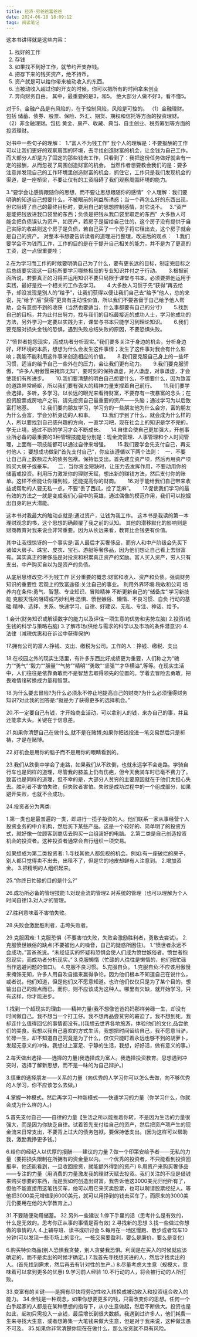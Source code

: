 ```yaml
---
title: 经济-穷爸爸富爸爸
date: 2024-06-18 18:09:12
tags: 阅读笔记
---
```



这本书讲得就是这些内容：
1. 找好的工作
2. 存钱
3. 如果找不到好工作，就节约开支存钱。
4. 把存下来的钱买资产，绝不持币。
5. 资产就是可以给你带来被动收入的东西。
6. 当被动收入超过你的开支的时候，你可以把所有的时间拿来创业
7. 奔向财务自由。
其中，最重要的是3，和5。
绝大部分人做不好3，看不懂5。

对于5，金融产品是有风险的，在于控制风险，风险是可控的。
（1）金融理财。包括 储蓄、债券、股票、保险、外汇、期货、期权和信托等方面的投资理财。
（2）非金融理财。包括 黄金、房产、收藏、典当、自主创业、税务筹划等方面的投资理财。

对书中一些句子的理解：
 1.“富人不为钱工作”
  我个人的理解是：不要报酬的工作可以让我们更好的观察周围的环境，去寻找创造财富的机会，让金钱为自己工作。而大部分人却是为了固定的那些钱去工作，只看到了：我把这份任务做好就会有一定的报酬，从而忽视了周围创造财富的机会。
  当然作者想要教会我们的是：要多注意并发现自己的工作环境里创造财富的机会，抓住它，工作只是我们发现机会的渠道，是一座桥梁，不要让仅有的工资阻碍了我们观察周围环境的能力。
  
3.“要学会让感情跟随你的思想，而不要让思想跟随你的感情”
 个人理解：我们要明确的知道自己想要什么，不被眼前的利益所诱惑；当一个再怎么好的东西出现，但它阻碍了自己的最终目标时，要用自己的思想控制感情，对它说不。
 
3.“资产是能把钱放进我口袋里的东西；负债是把钱从我口袋里取走的东西”
 大多数人可能会把负债误认为资产，如房产，若房子是留给自己住的，这个房子没有提供于自己实际的收益则这个房子是负债，若自己买了一个房子将它租出去，这个房子就会是自己的资产。
对整本书想要告诉读者的道理进行整理，改进后的观点：
 
1.我们要学会不为钱而工作，工作的目的是在于提升自己相关的能力，并不是为了更高的工资，这一点很重要哇；

2.在为学习而工作的时候要明确自己为了什么，要有更长远的目标，制定完目标之后总结要实现这一目标所要学习哪些相应的专业知识并付之于行动。
    
3.根据前面所说，若要真正的习得并运用知识不要只局限于课堂与书本，必须要把他运用于实践，最好是找一个相关的工作去学习。
    
4.大多数人习惯于先“获得”再去给予，却没发现是别人的“给予”，让我们获得以便让我们自己去“给予”他人，总的来说，先“给予”后“获得”更具有主动性价值，所以我们不要吝啬于自己给予他人帮助，会有意想不到的收获（当然也要适当，什么事都要有自己的分寸）
    
5.找到自己的目标，并为此付出努力，找与我们的目标最接近的成功人士，学习他成功的方法，另外学习一定要以实践为主，课堂与书本只能学习到理论知识。
    
6.我们要克服对损失金钱的恐惧，遇到失败总结失败的原因，不要恐惧失败。
    

7.“愤世者抱怨现实，而成功者分析现实。”我们要多关注于身边的机会，分析身边好，坏环境的本质，想想为什么会发生这件事情；发生了这件事对我会有什么影响；我能不能利用这件事来创造相应的价值。
    
8.我们要克服自己身上的一些坏习惯，适当的给予自己一些外在的压力，会让我们更有动力。
    
9.我们要克服骄傲，“许多人用傲慢来掩饰无知”，要时刻的保持谦虚，对人谦虚，对事谦虚，才会使我们有所进步。
    
10.我们要清楚的明白自己想要什么，不想要什么，因为致富的道路异常崎岖，所以我们要有强大的精神力量支撑着自己前行。
    
11.我们要学会选择，多听，多学习。以长远的眼光来看待财富，不要存有一夜暴富的念头；在投资股票或房地产之前，请先投资自己最重要的资产——头脑；通过学习为以后致富打地基。
    
12.我们要向朋友学习，学习穷的一些朋友他为什么会穷，富的朋友为什么会富，学会分析身边的人和事。
    
13.我们学到了什么，就会成为什么样的人，所以要找到自己感兴趣的方向，一直学习吧，现在社会上的知识是学不完的，学无止境，通过不断的学习才会不断成长。
   
14.自律会使自己更加强大，开创事业所必备的最重要的3种管理技能是分别是：现金流管理、人事管理和个人时间管理，上面每一项技能都可以通过自律来增强。
    
15.我们要学会先支付自己，再支付他人； 要想成功做到“首先支付自己”，你应该遵循以下两个法则：
 
一．不要让自己背上数额过大的债务包袱。保持低支出。首先建立资产项，然后再用资产项购买大房子或豪车。
  
二．当你资金短缺时，让压力去发挥作用，不要动用你的储蓄或投资。利用压力激发你的理财天赋，想出新的赚钱方法，然后支付你的账单。这样不但能让你赚到钱，还能提高你的财商。
    
16.对于能给我们自己带来收益或帮助的人要无私一点，不要“丢了西瓜，捡了芝麻”。
    
17.促使我们学习的最有效的方法之一就是变成我们心目中的英雄，通过偶像的模范作用，我们可以挖掘出自身的巨大潜能。


这本书对我最大的触动点就是:通过资产，让钱为我工作。
这本书是我读的第一本理财观念的书，这个思想的确颠覆了我之前的认知。
其他的潜移默化的影响则是财商教育对我来说会非常重要。因为从长远来看，教育比金钱更有价值。

其中让我很惊讶的一个事实是:富人最后才买奢侈品，而穷人和中产阶级会先买下诸如大房子、珠宝、皮衣、宝石、游艇等奢侈品，因为他们想让自己看上去很富有。其实真正的奢侈品是对投资和积累真正资产的奖励。富人买入资产，穷人只有支出，中产购买自以为是资产的负债。

从底层思维改变:不为钱工作
区分重要的概念:财富和收入、资产和负债。强调财务知识的重要性
宏观上的致富途径:关注自己的事业。
利用外界环境:税收和公司
培养内在条件:勇气、智慧、专业知识、冒险精神
不断更新自己的“储备库”:学习新技能
克服天性的阻碍或巧妙利用:恐惧、愤世嫉俗、懒惰、不良习惯、自负
行动的基础:精神、选择、关系、快速学习、自律、好建议、无私、专注、神话、给予。

1.会计(财务知识或解读数字的能力以及评估一项生意的优势和劣势左脑)
2.投资(钱生钱的科学与策略右脑)
3.了解市场(供给与需求的科学以及市场的条件潜意识)
4.法律（减税优惠和在诉讼中获得保护)

17.拥有公司的富人:挣钱、支出、缴税为公司。工作的人︰挣钱、缴税、支出

18.在校园之外的现实生活里，有许多东西比好成绩更为重要，人们称之为“魄力”“勇气”“毅力”“胆量”“气势”“精明”“勇敢”“坚强”“才华横溢”,等等。在现实生活中，人们往往是依靠勇敢而不是智慧去取得领先的位置的。学着去冒险去勇敢，把畏难情绪转换成力量和智慧。

18.为什么要去冒险?为什么必须永不停止地提高自己的财商?为什么必须懂得财务知识?对此我的回答是:“就是为了获得更多的选择机会。”

20.不一定要自己有钱，才开始商业活动，可以拿别人的钱，来办自己的事，并且还能拿大头。关键在于信息差。

21.如果你清楚自己在做什么,就不是在赌博;如果你把钱投进一笔交易然后只是祈祷，才是在赌博。

22.好机会是用你的脑子而不是用你的眼睛看到的。

23.我们从跌倒中学会了走路，如果我们从不跌倒，也就永远学不会走路。学骑自行车也是同样的道理，尽管我的膝盖上仍有伤疤，但今天我骑车时已毫不费力了。致富也是同样的道理，但不幸的是，大部分人贫穷的主要原因就在于他们太担心失去。胜利者不害怕失败，但失败者害怕。失败是成功过程中的一个组成部分，如果避开失败，也就不会成功。

24.投资者分为两类:

1.第一类也是最普遍的一类，即进行一揽子投资的人。他们联系一家从事经营个人投资业务的中介机构，然后买下某些产品。这是一个较好的、简单明了的投资方式，就好像一位顾客到商店去购买一台组装好的电脑。
2.第二类是自己创造投资机会的投资者。这种投资者通常会自行组织一项交易。

如果想成为第二类投资者:
1.寻找其他人都忽视的机会。例如:有一座破烂的房子，别人都只觉得卖不出去，出租不了，但是它的地皮却鲜有人注意到。
2.增加资金。
3.把精明的人组织起来。

25.“你终日忙碌的目的是什么?”

26.成功所必备的管理技能:1.对现金流的管理2.对系统的管理（也可以理解为个人时间自律)3.对人才的管理。

27.胜利意味着不害怕失败。

28.失败会激励胜利者，击垮失败者。

29.克服困难:
1.克服恐惧（不要害怕失败，失败会激励胜利者，勇敢去尝试)。
2.克服愤世嫉俗的缺点(不要被他人的噪音，自己的疑惑所困住)。
1.“愤世者永远不会成功。”富爸爸说。“未经证实的怀疑和恐惧会使人们成为愤世嫉俗者。愤世者抱怨现实，而成功者分析现实。”
3.克服懒惰（忙碌的人往往是懒惰的，他们把忙碌当作逃避问题的借口)。
4.克服不良习惯。
5.克服自负。
1.克服自负:不应该用傲慢来掩饰无知，许多人用自吹自擂来赢得争论，因为他们根本不知道自己在说什么，或者说，他们知道，但是他们又不愿意知道。也许他们仅仅只是为了某个目的，想输出自己的观点而已。而你，则不应该成为这种人。哪里有欠缺，就开始学习。只有这样，你才能进步。

1.找到一个超现实的理由——精神力量(我不想像爸爸妈妈那样劳碌一生，却没有时间做自己。我不想当一个打工仔。我不想再品尝贫穷的窘迫了。我不想到死，我却连什么值得回忆的事情都没有。)(我想去世界各地旅游，体验他们的文化,品尝他们的美食。我想以我自己喜欢的方式生活，我想把时间留给自己，我不愿意当驴，忙碌一生，却不知道自己究竟是为了什么，仅仅只能盯着永远也够不到的胡萝卜，发起无意义的冲锋。我想过上富足、宁静的生活，我想，好好活，做有意义的事。)

2.每天做出选择——选择的力量(我选择成为富人。我选择投资教育。思想遇到冲突时，选择了解新思想，而不是一味的为自己辩护。)

3.慎重的选择朋友——关系的力量（向优秀的人学习你可以怎么去做，向不够优秀的人学习，你不应该怎么去做。)

4.掌握一种模式，然后再学习一种新模式——快速学习的力量（你学习什么，你就会成为什么样的人。)

5.首先支付自己——自律的力量【生活之所以能推着你转，不是因为生活的力量很强大，而是因为你缺乏自律。试着首先支付给自己的资产，然后把资产项产生的现金流来日常支出，不要背上过大的债务包袱，要保持低支出。(因为这样可以帮助我，激励我挣更多钱。)

6.给你的经纪人以优厚的报酬——建议的力量
7.做一个印第安给予者——无私的力量（要把损失限制在所拥有的资金量以内。一个优秀的投资者，不只能看到投资回报率，他还能看到，一旦收回投资，就能额外得到的资产)
8.用资产来购买奢侈品——专注的力量（用消费的力量激发我的理财天赋去投资。我们关注的不应是借钱来购买想要的东西，而是我如何创造出财富。我告诉他这3000美元归他所有了，但他不能直接用这笔钱买车，他可以用它来买卖股票，也可以聘请股票经纪人。等他把3000美元增值到6000美元，就可以用挣到的钱去买车了，而原来的3000美元仍要用在他的大学教育上。)

31.不要随便动用储蓄。
32.另外一些建议
1.停下手里的活（思考什么是有效的，什么是无效的。思考你正从事的事情是否有效)
2.寻找新的思想
3.找一些做过你想做的事情的人
4.上辅导班、读书或研讨会
5.每月在一地区慢跑、散步或者驾车10分钟(可以发现一些市场上的变化。一桩交易要盈利，要么是廉价，要么是变化)

6.购买特价商品(别人恐惧我贪婪，别人贪婪我恐惧。利润是在买入的时候就应该确定的，而不是卖出的时候才确定。)
7.我首先寻找想买进的人，然后才找卖出的人。(首先找到需求，然后再去有针对性的生产。)
8.尽量考虑大生意（规模大，意味着可以拿到更多的优惠)
9.学习前人经验
10.不行动的人，将会被行动的人所打败。

33.变富有的关键——是拥有尽快将劳动性收入转换成被动收入和投资组合收入的能力。
34.金钱是一种观念，如果你想要更多的钱，只需改变你的思想。任何一个白手起家的人都是在某种思想的指导下，从小生意做起，然后不断做大。投资也是如此，起初只需投入一点钱，最后增长到很大数额。我遇到过许多人，他们耗费—生来寻找大生意，或者想筹集一大笔钱来做大生意，但是对于我来说，这种做法愚不可及。
35.如果你非常清楚你现在在做什么，那么投资就不具有风险。
